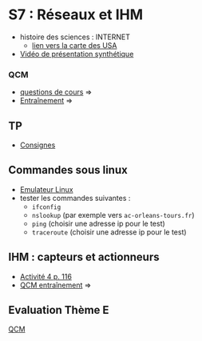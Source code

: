 # S7 : Réseaux et IHM
* histoire des sciences : INTERNET
  * [lien vers la carte des USA](https://www.cahier-nsi.fr/livecsvmap3/)
* [Vidéo de présentation synthétique](https://www.youtube.com/watch?v=U6Uqf5xsaSI)
### QCM
* [questions de cours](https://genumsi.inria.fr/qcm.php?h=3c341c2702a41e89314fa023123e6686) => [](https://genumsi.inria.fr/qcm-corrige.php?cle=MTgyMDsxODIxOzE4MjI7MTgyNTsxODMyOzE4MzE7MTgzMDsxODI5)
* [Entraînement](https://genumsi.inria.fr/qcm.php?h=42c51d98596a9e7cebd43bb55e731a60) => [](https://genumsi.inria.fr/qcm-corrige.php?cle=Njs3OzMwOzIyOTsyMzA7NDQyOzUwMjs1MDM7MTM0NzsxMzY3OzE2MDA7MTgwOQ==)
## TP
* [Consignes](NSI_Reseaux_Filius.pdf)
## Commandes sous linux
* [Emulateur Linux](https://bellard.org/jslinux/vm.html?url=https://bellard.org/jslinux/buildroot-x86.cfg)
* tester les commandes suivantes : 
  * `ifconfig`
  * `nslookup` (par exemple vers `ac-orleans-tours.fr`)
  * `ping` (choisir une adresse ip pour le test)
  * `traceroute` (choisir une adresse ip pour le test)

## IHM : capteurs et actionneurs
* [Activité 4 p. 116](https://www.cahier-nsi.fr/IHM/)
* [QCM entraînement](https://genumsi.inria.fr/qcm.php?h=d0109ac22daa5d746e4d3a6be62eb0c5) => [](https://genumsi.inria.fr/qcm-corrige.php?cle=NjQ2OzY4Njs4MTU7ODU1Ozk4MzsxMDY3OzExMTA=) 

## Evaluation Thème E
[QCM](https://genumsi.inria.fr/qcm.php?h=7a123d130aa0090fe12f02cc16066b0d)
